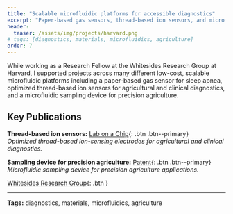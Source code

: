 ```yaml
---
title: "Scalable microfluidic platforms for accessible diagnostics"
excerpt: "Paper-based gas sensors, thread-based ion sensors, and microfluidic sampling devices at Harvard."
header:
  teaser: /assets/img/projects/harvard.png
# tags: [diagnostics, materials, microfluidics, agriculture]
order: 7
---
```


While working as a Research Fellow at the Whitesides Research Group at Harvard, I supported projects across many different low-cost, scalable microfluidic platforms including a paper-based gas sensor for sleep apnea, optimized thread-based ion sensors for agricultural and clinical diagnostics, and a microfluidic sampling device for precision agriculture.

## Key Publications

**Thread-based ion sensors:** [Lab on a Chip](https://pubs.rsc.org/en/content/getauthorversionpdf/c8lc00352a){: .btn .btn--primary}  
*Optimized thread-based ion-sensing electrodes for agricultural and clinical diagnostics.*

**Sampling device for precision agriculture:** [Patent](https://patents.google.com/patent/WO2021087467A2/){: .btn .btn--primary}  
*Microfluidic sampling device for precision agriculture applications.*

[Whitesides Research Group](https://gmwgroup.harvard.edu){: .btn }

---

**Tags:** diagnostics, materials, microfluidics, agriculture
